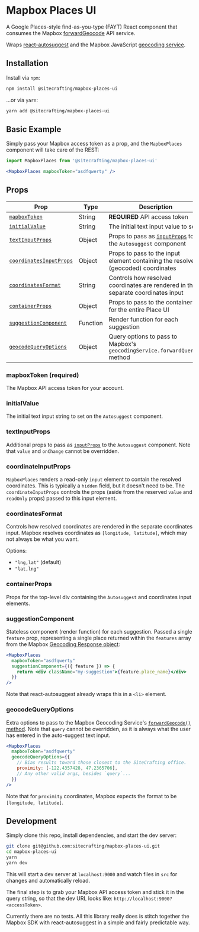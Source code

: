 # Mapbox Places UI

A Google Places-style find-as-you-type (FAYT) React component that consumes the Mapbox [forwardGeocode](https://github.com/mapbox/mapbox-sdk-js/blob/main/docs/services.md#forwardgeocode) API service.

Wraps [react-autosuggest](http://react-autosuggest.js.org/) and the Mapbox JavaScript [geocoding service](https://github.com/mapbox/mapbox-sdk-js/blob/main/docs/services.md#geocoding).

## Installation

Install via `npm`:

```sh
npm install @sitecrafting/mapbox-places-ui
```

...or via `yarn`:

```sh
yarn add @sitecrafting/mapbox-places-ui
```

## Basic Example

Simply pass your Mapbox access token as a prop, and the `MapboxPlaces` component will take care of the REST:

```jsx
import MapboxPlaces from '@sitecrafting/mapbox-places-ui'

<MapboxPlaces mapboxToken="asdfqwerty" />
```

## Props

| Prop                                           | Type     | Description                                                  |
| ---------------------------------------------- | -------- | ------------------------------------------------------------ |
| [`mapboxToken`](#mapboxtoken-required)         | String   | **REQUIRED** API access token                                |
| [`initialValue`](#initialvalue)                | String   | The initial text input value to set                          |
| [`textInputProps`](#textinputprops)              | Object   | Props to pass as [`inputProps`](https://github.com/moroshko/react-autosuggest#input-props-prop) to the `Autosuggest` component |
| [`coordinatesInputProps`](#coordinateinputprops) | Object   | Props to pass to the input element containing the resolved (geocoded) coordinates |
| [`coordinatesFormat`](#coordinatesformat)        | String   | Controls how resolved coordinates are rendered in the separate coordinates input |
| [`containerProps`](#containerprops)              | Object   | Props to pass to the container div for the entire Place UI   |
| [`suggestionComponent`](#suggestioncomponent)    | Function | Render function for each suggestion                          |
| [`geocodeQueryOptions`](#geocodequeryoptions)    | Object   | Query options to pass to Mapbox's `geocodingService.forwardQuery()` method |

### mapboxToken (required)

The Mapbox API access token for your account.

### initialValue

The initial text input string to set on the `Autosuggest` component.

### textInputProps

Additional props to pass as [`inputProps`](https://github.com/moroshko/react-autosuggest#input-props-prop) to the `Autosuggest` component. Note that `value` and `onChange` cannot be overridden.

### coordinateInputProps

`MapboxPlaces` renders a read-only `input` element to contain the resolved coordinates. This is typically a `hidden` field, but it doesn't need to be. The `coordinateInputProps` controls the props (aside from the reserved `value` and `readOnly` props) passed to this input element.

### coordinatesFormat

Controls how resolved coordinates are rendered in the separate coordinates input. Mapbox resolves coordinates as `[longitude, latitude]`, which may not always be what you want.

Options:

* `"lng,lat"` (default)
* `"lat,lng"`

### containerProps

Props for the top-level div containing the `Autosuggest` and coordinates input elements.

### suggestionComponent

Stateless component (render function) for each suggestion. Passed a single `feature` prop, representing a single place returned within the `features` array from the Mapbox [Geocoding Response object](https://docs.mapbox.com/api/search/#geocoding-response-object):

```jsx
<MapboxPlaces
  mapboxToken="asdfqwerty"
  suggestionComponent={({ feature }) => {
    return <div className="my-suggestion">{feature.place_name}</div>
  }}
/>
```

Note that react-autosuggest already wraps this in a `<li>` element.

### geocodeQueryOptions

Extra options to pass to the Mapbox Geocoding Service's [`forwardGeocode()` method](https://github.com/mapbox/mapbox-sdk-js/blob/main/docs/services.md#forwardgeocode). Note that `query` cannot be overridden, as it is always what the user has entered in the auto-suggest text input.

```jsx
<MapboxPlaces
  mapboxToken="asdfqwerty"
  geocodeQueryOptions={{
  	// Bias results toward those closest to the SiteCrafting office.
    proximity: [-122.4357428, 47.2365706],
    // Any other valid args, besides `query`...
  }}
/>
```

Note that for `proximity` coordinates, Mapbox expects the format to be `[longitude, latitude]`.

## Development

Simply clone this repo, install dependencies, and start the dev server:

```sh
git clone git@github.com:sitecrafting/mapbox-places-ui.git
cd mapbox-places-ui
yarn
yarn dev
```

This will start a dev server at `localhost:9000` and watch files in `src` for changes and automatically reload.

The final step is to grab your Mapbox API access token and stick it in the query string, so that the dev URL looks like: `http://localhost:9000?<accessToken>`.

Currently there are no tests. All this library really does is stitch together the Mapbox SDK with react-autosuggest in a simple and fairly predictable way.